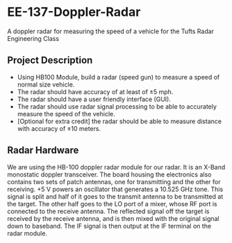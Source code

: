 # EE-137-Doppler-Radar
A doppler radar for measuring the speed of a vehicle for the Tufts Radar Engineering Class

## Project Description
* Using HB100 Module, build a radar (speed gun) to measure a speed of normal size vehicle.
* The radar should have accuracy of at least of ±5 mph.
* The radar should have a user friendly interface (GUI).
* The radar should use radar signal processing to be able to accurately measure the speed of the vehicle.
* [Optional for extra credit] the radar should be able to measure distance with accuracy of ±10 meters.

## Radar Hardware
We are using the HB-100 doppler radar module for our radar. It is an X-Band monostatic doppler transceiver. The board housing the electronics also contains two sets of patch antennas, one for transmitting and the other for receiving. +5 V powers an oscillator that generates a 10.525 GHz tone. This signal is split and half of it goes to the transmit antenna to be transmitted at the target. The other half goes to the LO port of a mixer, whose RF port is connected to the receive antenna. The reflected signal off the target is received by the receive antenna, and is then mixed with the original signal down to baseband. The IF signal is then output at the IF terminal on the radar module.
